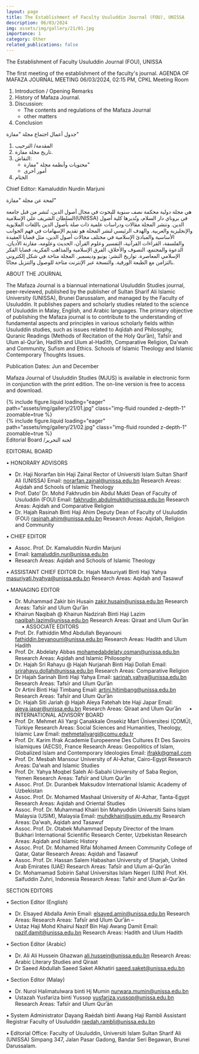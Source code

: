 ```yaml
---
layout: page
title: The Establishment of Faculty Usuluddin Journal (FOU), UNISSA
description: 06/03/2024
img: assets/img/gallery/21/01.jpg
importance: 1
category: Other
related_publications: false
---
```


<p class="distill-post-title">The Establishment of Faculty Usuluddin Journal (FOU), UNISSA</p>

The first meeting of the establishment of the faculty's journal.
AGENDA OF MAFAZA JOURNAL MEETING
06/03/2024, 02:15 PM, CPKL Meeting Room

1. Introduction / Opening Remarks
2. History of Mafaza Journal.
3. Discussion:
   - The contents and regulations of the Mafaza Journal
   - other matters
4. Conclusion

جدول أعمال اجتماع مجلة "مفازة"

1. المقدمة/ الترحيب
2. تاريخ مجلة مفازة.
3. النقاش:
   - محتويات وأنظمة مجلة "مفازة"
   - أمور أخرى
4. الختام

Chief Editor: Kamaluddin Nurdin Marjuni

لمحة عن مجلة "مفازة"

هي مجلة دولية محكمة نصف سنوية للبحوث في مجال أصول الدين، تُنشر من قبل جامعة السلطان الشريف علي الإسلامية(UNISSA) في بروناي دار السلام، وتُديرها كلية أصول الدين. وتنشر المجلة مقالات ودراسات علمية ذات صلة بأصول الدين باللغات الملايوية والإنجليزية والعربية. والهدف الرئيسي لنشر المجلة هو تقديم الإسهامات في فهم الجوانب الأساسية والمبادئ الإسلامية في مختلف مجالات أصول الدين، مثل قضايا العقيدة والفلسفة، القراءات القرآنية، التفسير وعلوم القرآن، الحديث وعلومه، مقارنة الأديان، الدعوة والمجتمع، التصوف والأخلاق، الفرق الإسلامية والمذاهب الفكرية، قضايا الفكر الإسلامي المعاصرة.
تواريخ النشر: يونيو وديسمبر.
المجلة متاحة في شكل إلكتروني بالتزامن مع الطبعة الورقية. والنسخة عبر الإنترنت متاحة للوصول والتنزيل مجانًا.

ABOUT THE JOURNAL

The Mafaza Journal is a biannual international Usuluddin Studies journal, peer-reviewed, published by the publisher of Sultan Sharif Ali Islamic University (UNISSA), Brunei Darussalam, and managed by the Faculty of Usuluddin. It publishes papers and scholarly studies related to the science of Usuluddin in Malay, English, and Arabic languages. The primary objective of publishing the Mafaza journal is to contribute to the understanding of fundamental aspects and principles in various scholarly fields within Usuluddin studies, such as issues related to Aqīdah and Philosophy, Quranic Readings (Methods of Recitation of the Holy Qurʾān), Tafsīr and Ulum al-Qurʾān, Hadīth and Ulum al-Hadīth, Comparative Religion, Da’wah and Community, Sufism and Ethics. Schools of Islamic Theology and Islamic Contemporary Thoughts Issues.

Publication Dates: Jun and December

Mafaza Journal of Usuluddin Studies (MJUS) is available in electronic form in conjunction with the print edition. The on-line version is free to access and download.

<div class="row mt-3">
    <div class="col-sm mt-3 mt-md-0">
        {% include figure.liquid loading="eager" path="assets/img/gallery/21/01.jpg" class="img-fluid rounded z-depth-1" zoomable=true %}
    </div>
    <div class="col-sm mt-3 mt-md-0">
        {% include figure.liquid loading="eager" path="assets/img/gallery/21/02.jpg" class="img-fluid rounded z-depth-1" zoomable=true %}
    </div>
</div>
<div class="caption">
    Editorial Board /لجنة التحرير
</div>

EDITORIAL BOARD

•	HONORARY ADVISORS 
- Dr. Haji Norarfan bin Haji Zainal
Rector of Universiti Islam Sultan Sharif Ali (UNISSA)
Email: norarfan.zainal@unissa.edu.bn
Research Areas: Aqidah and Schools of Islamic Theology
- Prof. Dato’ Dr. Mohd Fakhrudin bin Abdul Mukti
Dean of Faculty of Usuluddin (FOU)
Email: fakhrudin.abdulmukti@unissa.edu.bn
Research Areas: Aqidah and Comparative Religion
- Dr. Hajah Rasinah Binti Haji Ahim
Deputy Dean of Faculty of Usuluddin (FOU)
rasinah.ahim@unissa.edu.bn
Research Areas: Aqidah, Religion and Community

•	CHIEF EDITOR 
- Assoc. Prof. Dr. Kamaluddin Nurdin Marjuni
 - Email: kamaluddin.nur@unissa.edu.bn
 - Research Areas: Aqidah and Schools of Islamic Theology

•	ASSISTANT CHIEF EDITOR
Dr. Hajah Masuriyati Binti Haji Yahya
masuriyati.hyahya@unissa.edu.bn
Research Areas: Aqidah and Tasawuf

•	MANAGING EDITOR
- Dr. Muhammad Zakir bin Husain
zakir.husain@unissa.edu.bn
Research Areas: Tafsīr and Ulum Qurʾān
- Khairun Naqibah @ Khairun Nadzirah Binti Haji Lazim
naqibah.lazim@unissa.edu.bn
Research Areas: Qiraat and Ulum Qurʾān
 
•	ASSOCIATE EDITORS 
- Prof. Dr. Fathiddin Mhd Abdullah Beyanouni
fathiddin.beyanouni@unissa.edu.bn
Research Areas: Hadith and Ulum Hadith
- Prof. Dr. Abdelaty Abbas
mohamedabdelaty.osman@unissa.edu.bn
Research Areas: Aqidah and Islamic Philosophy 
- Dr. Hajah Sri Rahayu @ Hajah Nurjanah Binti Haji Dollah
Email: srirahayu.dollah@unissa.edu.bn
Research Areas: Comparative Religion
- Dr Hajah Sarinah Binti Haji Yahya
Email: sarinah.yahya@unissa.edu.bn
Research Areas: Tafsīr and Ulum Qurʾān
- Dr Artini Binti Haji Timbang
Email: artini.hjtimbang@unissa.edu.bn
Research Areas: Tafsīr and Ulum Qurʾān
- Dr. Hajah Siti Jariah @ Hajah Aleya Fatehah bte Haji Japar
Email: aleya.japar@unissa.edu.bn
Research Areas: Qiraat and Ulum Qurʾān
 
•	INTERNATIONAL ADVISORY BOARD
- Prof. Dr. Mehmet Ali Yargi
Çanakkale Onsekiz Mart Üniversitesi (ÇOMÜ), Türkiye
Research Areas: Social Sciences and Humanities, Theology, Islamic Law
Email: mehmetaliyargi@comu.edu.tr 
- Prof. Dr. Karim Ifrak
Academie Europeenne Des Cultures Et Des Savoirs Islamiques (AECSI), France
Research Areas: Geopolitics of Islam, Globalized Islam and Contemporary Ideologies
Email: ifrakk@gmail.com
- Prof. Dr. Mesbah Mansour 
University of Al-Azhar, Cairo-Egypt
Research Areas: Da’wah and Islamic Studies
- Prof. Dr. Yahya Moqbel Saleh Al-Sabahi
University of Saba Region, Yemen
Research Areas: Tafsīr and Ulum Qurʾān 
- Assoc. Prof. Dr. Duranbek Maksudov
International Islamic Academy of Uzbekistan
-	Assoc. Prof. Dr. Mohamed Mashaal
University of Al-Azhar, Tanta-Egypt
Research Areas: Aqidah and Oriental Studies
- Assoc. Prof. Dr. Muhammad Khairi bin Mahyuddin
Universiti Sains Islam Malaysia (USIM), Malaysia
Email: muhdkhairi@usim.edu.my
Research Areas: Da’wah, Aqidah and Tasawuf
- Assoc. Prof. Dr. Otabek Muhammad
Deputy Director of the Imam Bukhari International Scientific Research Center, Uzbekistan
Research Areas: Aqidah and Islamic History
-	Assoc. Prof.  Dr. Mohamed Rifai Mohamed Ameen 
Community College of Qatar, Qatar
Research Areas: Aqidah and Tasawuf
- Assoc. Prof.  Dr. Hassan Salem Habashan
University of Sharjah, United Arab Emirates (UAE)
Research Areas: Tafsīr and Ulum al-Qurʾān
- Dr. Mohamamad Sobirin Sahal
 Universitas Islam Negeri (UIN) Prof. KH. Saifuddin Zuhri, Indonesia
Research Areas: Tafsīr and Ulum al-Qurʾān

SECTION EDITORS

•	Section Editor (English)
- Dr. Elsayed Abdalla Amin
Email: elsayed.amin@unissa.edu.bn
Research Areas: Research Areas: Tafsīr and Ulum Qurʾān –
- Ustaz Haji Mohd Khairul Nazif Bin Haji Awang Damit
Email: nazif.damit@unissa.edu.bn
Research Areas: Hadith and Ulum Hadith

•	Section Editor (Arabic)
- Dr. Ali Ali Hussein Ghazwan
ali.hussein@unissa.edu.bn
Research Areas: Arabic Literary Studies and Qiraat
- Dr Saeed Abdullah Saeed Saket Alkhatiri
saeed.saket@unissa.edu.bn

•	Section Editor (Malay)
- Dr. Nurol Halimatulwara binti Hj Mumin
nurwara.mumin@unissa.edu.bn
- Ustazah Yusfariza binti Yussop
yusfariza.yussop@unissa.edu.bn
Research Areas: Tafsīr and Ulum Qurʾān 

•	System Administrator
Dayang Raédah binti Awang Haji Rambli
Assistant Registrar Faculty of Usuluddin
raedah.rambli@unissa.edu.bn

•	Editorial Office: Faculty of Usuluddin, Universiti Islam Sultan Sharif Ali (UNISSA)
Simpang 347, Jalan Pasar Gadong, Bandar Seri Begawan, Brunei Darussalam.
